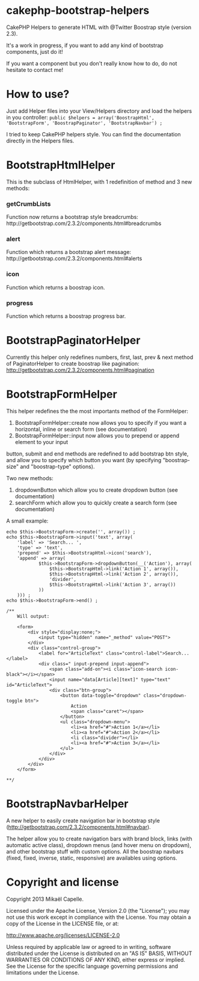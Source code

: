 cakephp-bootstrap-helpers
=========================

CakePHP Helpers to generate HTML with @Twitter Boostrap style (version 2.3).

It's a work in progress, if you want to add any kind of bootstrap components, just do it!

If you want a component but you don't really know how to do, do not hesitate to contact me!

How to use?
===========

Just add Helper files into your View/Helpers directory and load the helpers in you controller:
```public $helpers = array('BoostrapHtml', 'BootstrapForm', 'BoostrapPaginator', 'BootstrapNavbar') ;```

I tried to keep CakePHP helpers style. You can find the documentation directly in the Helpers files.

BootstrapHtmlHelper
===================

This is the subclass of HtmlHelper, with 1 redefinition of method and 3 new methods:

<h3>getCrumbLists</h3>
Function now returns a bootstrap style breadcrumbs: http://getbootstrap.com/2.3.2/components.html#breadcrumbs
  
<h3>alert</h3>
Function which returns a bootstrap alert message: http://getbootstrap.com/2.3.2/components.html#alerts 

<h3>icon</h3> 
Function which returns a boostrap icon.

<h3>progress</h3>
Function which returns a boostrap progress bar.

BootstrapPaginatorHelper
========================

Currently this helper only redefines numbers, first, last, prev & next method of PaginatorHelper to create boostrap like pagination: http://getbootstrap.com/2.3.2/components.html#pagination

BootstrapFormHelper
===================

This helper redefines the the most importants method of the FormHelper:

1. BootstrapFormHelper::create now allows you to specify if you want a horizontal, inline or search form (see documentation)
2. BootstrapFormHelper::input now allows you to prepend or append element to your input

button, submit and end methods are redefined to add bootstrap btn style, and allow you to specify which button you want (by specifying "boostrap-size" and "boostrap-type" options).

Two new methods:

1. dropdownButton which allow you to create dropdown button (see documentation)
2. searchForm which allow you to quickly create a search form (see documentation)

A small example:
```
echo $this->BootstrapForm->create('', array()) ;
echo $this->BootstrapForm->input('text', array(
    'label' => 'Search... ',
    'type' => 'text',
    'prepend' => $this->BootstrapHtml->icon('search'),
    'append' => array(
            $this->BootstrapForm->dropdownButton(__('Action'), array(
                $this->BootstrapHtml->link('Action 1', array()),
                $this->BootstrapHtml->link('Action 2', array()),
                'divider',
                $this->BootstrapHtml->link('Action 3', array())
            ))
    ))) ;
echo $this->BootstrapForm->end() ;

/**
    Will output: 

    <form>
        <div style="display:none;">
            <input type="hidden" name="_method" value="POST">
        </div>
        <div class="control-group">
            <label for="ArticleText" class="control-label">Search... </label>
            <div class=" input-prepend input-append">
                <span class="add-on"><i class="icon-search icon-black"></i></span>
                <input name="data[Article][text]" type="text" id="ArticleText">
                <div class="btn-group">
                    <button data-toggle="dropdown" class="dropdown-toggle btn">
                        Action
                        <span class="caret"></span>
                    </button>
                    <ul class="dropdown-menu">
                        <li><a href="#">Action 1</a></li>
                        <li><a href="#">Action 2</a></li>
                        <li class="divider"></li>
                        <li><a href="#">Action 3</a></li>
                    </ul>
                </div>
            </div>
        </div>
    </form>
    
**/

```

BootstrapNavbarHelper
=====================

A new helper to easily create navigation bar in bootstrap style (http://getbootstrap.com/2.3.2/components.html#navbar).

The helper allow you to create navigation bars with brand block, links (with automatic active class), dropdown menus (and hover menu on dropdown), and other bootstrap stuff with custom options.
All the boostrap navbars (fixed, fixed, inverse, static, responsive) are availables using options.

Copyright and license
=====================

Copyright 2013 Mikaël Capelle.

Licensed under the Apache License, Version 2.0 (the "License"); you may not use this work except in compliance with the License. You may obtain a copy of the License in the LICENSE file, or at:

http://www.apache.org/licenses/LICENSE-2.0

Unless required by applicable law or agreed to in writing, software distributed under the License is distributed on an "AS IS" BASIS, WITHOUT WARRANTIES OR CONDITIONS OF ANY KIND, either express or implied. See the License for the specific language governing permissions and limitations under the License.
